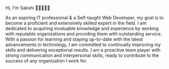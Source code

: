  Hi, I'm Sakshi 👋🏼👩🏻‍💻


As an aspiring IT professional & a Self-taught Web Developer, my goal is to become a proficient and extensively skilled expert in the field. I am dedicated to acquiring invaluable knowledge and experience by working with reputable organizations and providing them with outstanding service. With a passion for learning and staying up-to-date with the latest advancements in technology, I am committed to continually improving my skills and delivering exceptional results. I am a proactive team player with strong communication and interpersonal skills, ready to contribute to the success of any organization I work for.
